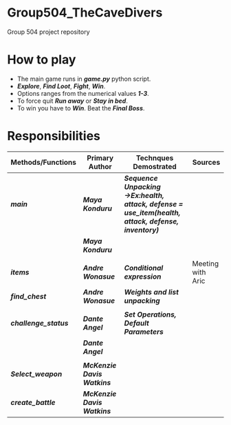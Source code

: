 # Group504_TheCaveDivers
Group 504 project repository 

# How to play
- The main game runs in ***game.py*** python script.
- ***Explore***, ***Find Loot***, ***Fight***, ***Win***.
- Options ranges from the numerical values ***1-3***.
- To force quit ***Run away*** or ***Stay in bed***.
- To win you have to ***Win***. Beat the ***Final Boss***.




# Responsibilities

| **Methods/Functions** | **Primary Author** | **Technques Demostrated** | Sources |
|------------------|---------------|----------------------|-----------|
| ***main*** | ***Maya Konduru*** | ***Sequence Unpacking →Ex:health, attack, defense = use_item(health, attack, defense, inventory)*** |  |
|  | ***Maya Konduru***|  |  |
|||||
| ***items*** | ***Andre Wonasue***  | ***Conditional expression***  | Meeting with Aric |
| ***find_chest*** | ***Andre Wonasue*** | ***Weights and list unpacking*** |  |
|||||
|***challenge_status*** | ***Dante Angel***|***Set Operations, Default Parameters*** |  |
|  | ***Dante Angel***|  |  |
|||||
| ***Select_weapon*** | ***McKenzie Davis Watkins***|  |  |
| ***create_battle*** | ***McKenzie Davis Watkins***|  |  |



